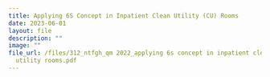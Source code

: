 ```yaml
---
title: Applying 6S Concept in Inpatient Clean Utility (CU) Rooms
date: 2023-06-01
layout: file
description: ""
image: ""
file_url: /files/312_ntfgh_qm 2022_applying 6s concept in inpatient clean
  utility rooms.pdf
---
```

